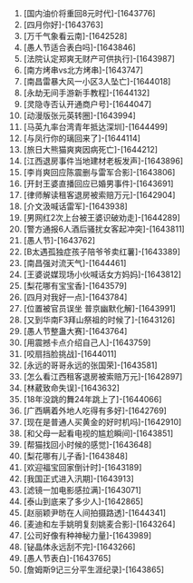 
1. [国内油价将重回8元时代]-[1643776]
1. [四月你好]-[1643763]
1. [万千气象看云南]-[1642528]
1. [愚人节适合表白吗]-[1643846]
1. [法院认定郑爽无财产可供执行]-[1643987]
1. [南方烤串vs北方烤串]-[1643747]
1. [南昌雷暴大风一小区3人坠亡]-[1644018]
1. [永劫无间手游新手教程]-[1644132]
1. [灵隐寺否认开通商户号]-[1644047]
1. [动漫版张元英转圈]-[1643994]
1. [马英九率台湾青年抵达深圳]-[1644499]
1. [与凤行你的璃回来了]-[1644114]
1. [旅日大熊猫爽爽因病死亡]-[1644212]
1. [江西退房事件当地建材老板发声]-[1643896]
1. [李肖爽回应陈震删与雷军合影]-[1643806]
1. [开封王婆直播回应已婚男事件]-[1643691]
1. [律师解读租客退房被索赔万元]-[1642904]
1. [介文汲喊话雷军]-[1643938]
1. [男网红2次上台被王婆识破劝走]-[1644289]
1. [警方通报6人酒后骚扰女客起冲突]-[1643811]
1. [愚人节]-[1643762]
1. [B太遇孤独症孩子陪爷爷卖红薯]-[1643389]
1. [南昌强对流天气]-[1644461]
1. [王婆说媒现场小伙喊话女方妈妈]-[1643812]
1. [梨花哪有宝宝香]-[1643579]
1. [四月对我好一点]-[1643784]
1. [位置被官员误坐 普京幽默化解]-[1643991]
1. [又到华南F3拜山祭祖的时候了]-[1643126]
1. [愚人节整蛊大赛]-[1643764]
1. [用震撼卡点介绍自己人]-[1643759]
1. [咬扇挡脸挑战]-[1644011]
1. [永远的哥哥永远的张国荣]-[1643581]
1. [怎么看江西租客退房被索赔万元]-[1642897]
1. [林葳致命失误]-[1643632]
1. [18年没跳的舞24年跳上了]-[1644066]
1. [广西瞒着外地人吃得有多好]-[1642769]
1. [现在是普通人买黄金的好时机吗]-[1642910]
1. [和父母一起看电视的尴尬瞬间]-[1643851]
1. [帮猫找回小时候的感觉]-[1643648]
1. [梨花哪有儿子香]-[1643848]
1. [欢迎福宝回家倒计时]-[1643189]
1. [我国正式进入汛期]-[1643913]
1. [滤镜一加电影感拉满]-[1643071]
1. [泰山到底来了多少人]-[1642865]
1. [赵丽颖尹昉在人间拍摄路透]-[1644341]
1. [麦迪和左手姚明复刻姚麦合影]-[1643264]
1. [公司好像有种神秘力量]-[1643989]
1. [铋晶体永远刮不完]-[1643266]
1. [愚人节表白]-[1643765]
1. [詹姆斯9记三分平生涯纪录]-[1643865]
